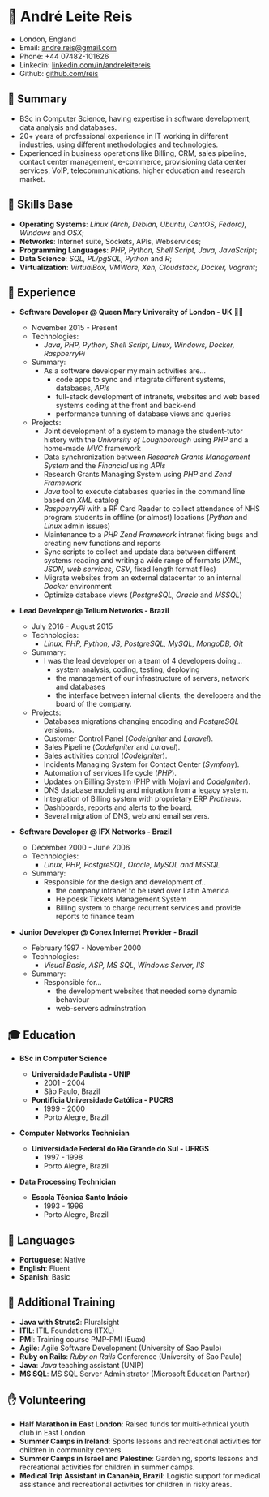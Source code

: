 # :bust_in_silhouette: André Leite Reis

- London, England
- Email: [andre.reis@gmail.com](andre.reis@gmail.com)
- Phone: +44 07482-101626
- Linkedin: [linkedin.com/in/andreleitereis](http://www.linkedin.com/in/andreleitereis)
- Github: [github.com/reis](http://www.github.com/reis)

## :page_with_curl: Summary

- BSc in Computer Science, having expertise in software development, data analysis and databases.
- 20+ years of professional experience in IT working in different industries, using different methodologies and technologies.
- Experienced in business operations like Billing, CRM, sales pipeline, contact center management, e-commerce, provisioning data center services, VoIP, telecommunications, higher education and research market.

## :muscle: Skills Base

- **Operating Systems**: _Linux (Arch, Debian, Ubuntu, CentOS, Fedora), Windows_ and _OSX_;
- **Networks**: Internet suite, Sockets, APIs, Webservices;
- **Programming Languages**: _PHP, Python, Shell Script, Java, JavaScript_;
- **Data Science**: _SQL, PL/pgSQL, Python_ and _R_;
- **Virtualization**: _VirtualBox, VMWare, Xen, Cloudstack, Docker, Vagrant_;

## :bank: Experience

- **Software Developer @ Queen Mary University of London - UK** :guardsman:
    - November 2015 - Present
    - Technologies: 
        - _Java, PHP, Python, Shell Script, Linux, Windows, Docker, RaspberryPi_
    - Summary: 
        - As a software developer my main activities are... 
            - code apps to sync and integrate different systems, databases, _APIs_ 
            - full-stack development of intranets, websites and web based systems coding at the front and back-end
            - performance tunning of database views and queries
    - Projects:
        - Joint development of a system to manage the student-tutor history with the _University of Loughborough_ using _PHP_ and a home-made _MVC_ framework
        - Data synchronization between _Research Grants Management System_ and the _Financial_ using _APIs_
        - Research Grants Managing System using _PHP_ and _Zend Framework_
        - _Java_ tool to execute databases queries in the command line based on _XML_ catalog
        - _RaspberryPi_ with a RF Card Reader to collect attendance of NHS program students in offline (or almost) locations (_Python_ and _Linux_ admin issues)
        - Maintenance to a _PHP Zend Framework_ intranet fixing bugs and creating new functions and reports
        - Sync scripts to collect and update data between different systems reading and writing a wide range of formats (_XML, JSON, web services, CSV_, fixed length format files)
        - Migrate websites from an external datacenter to an internal _Docker_ environment
        - Optimize database views (_PostgreSQL, Oracle_ and _MSSQL_)


- **Lead Developer @ Telium Networks - Brazil**
    - July 2016 - August 2015
    - Technologies: 
        - _Linux, PHP, Python, JS, PostgreSQL, MySQL, MongoDB, Git_
    - Summary:
        - I was the lead developer on a team of 4 developers doing... 
            - system analysis, coding, testing, deploying
            - the management of our infrastructure of servers, network and databases
            - the interface between internal clients, the developers and the board of the company.
    - Projects:
        - Databases migrations changing encoding and _PostgreSQL_ versions.
        - Customer Control Panel (_CodeIgniter_ and _Laravel_).
        - Sales Pipeline (_CodeIgniter_ and _Laravel_).
        - Sales activities control (_CodeIgniter_).
        - Incidents Managing System for Contact Center (_Symfony_).
        - Automation of services life cycle (_PHP_).
        - Updates on Billing System (PHP with Mojavi and _CodeIgniter_).
        - DNS database modeling and migration from a legacy system.
        - Integration of Billing system with proprietary ERP _Protheus_.
        - Dashboards, reports and alerts to the board.
        - Several migration of DNS, web and email servers.

- **Software Developer @ IFX Networks - Brazil**
    - December 2000 - June 2006
    - Technologies: 
        - _Linux, PHP, PostgreSQL, Oracle, MySQL and MSSQL_
    - Summary:
        - Responsible for the design and development of..
            - the company intranet to be used over Latin America 
            - Helpdesk Tickets Management System 
            - Billing system to charge recurrent services and provide reports to finance team 

- **Junior Developer @ Conex Internet Provider - Brazil**
    - February 1997 - November 2000
    - Technologies: 
        - _Visual Basic, ASP, MS SQL, Windows Server, IIS_
    - Summary:
        - Responsible for...
            - the development websites that needed some dynamic behaviour
            - web-servers adminstration

## :mortar_board: Education

- **BSc in Computer Science**
    - **Universidade Paulista - UNIP**
        - 2001 - 2004
        - São Paulo, Brazil
    - **Pontifícia Universidade Católica - PUCRS**
        - 1999 - 2000
        - Porto Alegre, Brazil

- **Computer Networks Technician**
    - **Universidade Federal do Rio Grande do Sul - UFRGS**
        - 1997 - 1998
        - Porto Alegre, Brazil

- **Data Processing Technician**
    - **Escola Técnica Santo Inácio**
        - 1993 - 1996
        - Porto Alegre, Brazil

## :mega: Languages

- **Portuguese**: Native
- **English**: Fluent
- **Spanish**: Basic

## :blue_book: Additional Training

- **Java with Struts2**: Pluralsight
- **ITIL**: ITIL Foundations (ITXL)
- **PMI**: Training course PMP-PMI (Euax)
- **Agile**: Agile Software Development (University of Sao Paulo)
- **Ruby on Rails**: _Ruby on Rails_ Conference (University of Sao Paulo)
- **Java**: _Java_ teaching assistant  (UNIP)
- **MS SQL**: MS SQL Server Administrator (Microsoft Education Partner)

## :raised_hand: Volunteering

- **Half Marathon in East London**: Raised funds for multi-ethnical youth club in East London
- **Summer Camps in Ireland**: Sports lessons and recreational activities for children in community centers.
- **Summer Camps in Israel and Palestine**: Gardening, sports lessons and recreational activities for children in summer camps.
- **Medical Trip Assistant in Cananéia, Brazil**: Logistic support for medical assistance and recreational activities for children in risky areas.
